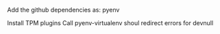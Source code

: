 Add the github dependencies as:
  pyenv

  
  Install TPM plugins
  Call pyenv-virtualenv shoul redirect errors for devnull

